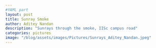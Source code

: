 ```yaml
---
#YAML part
layout: post
title: Sunray Smoke
author: Aditey Nandan 
description: "Sunrays through the smoke, IISc campus road"
categories: pictures
image: "/blog/assets/images/Pictures/Sunrays_Aditey_Nandan.jpeg"
---
```

